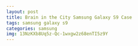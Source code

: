 ```yaml
---
layout: post
title: Brain in the City Samsung Galaxy S9 Case
tags: samsung galaxy s9
categories: samsung
img: 13NzKXb8Uq5z-Qc-1wxgw2z68enTI5z9Y
---
```

